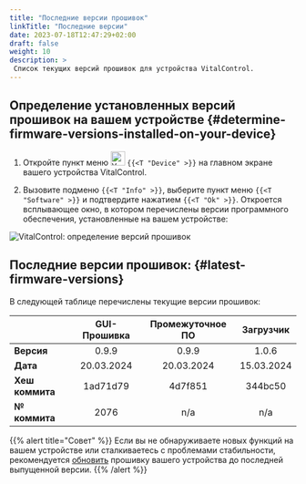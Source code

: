 ```yaml
---
title: "Последние версии прошивок"
linkTitle: "Последние версии"
date: 2023-07-18T12:47:29+02:00
draft: false
weight: 10
description: >
 Список текущих версий прошивок для устройства VitalControl.
---
```


## Определение установленных версий прошивок на вашем устройстве {#determine-firmware-versions-installed-on-your-device}

1. Откройте пункт меню <img src="/icons/device.svg" width="25" align="bottom" alt="Устройство" /> `{{<T "Device" >}}` на главном экране вашего устройства VitalControl.

2. Вызовите подменю `{{<T "Info" >}}`, выберите пункт меню `{{<T "Software" >}}` и подтвердите нажатием `{{<T "Ok" >}}`. Откроется всплывающее окно, в котором перечислены версии программного обеспечения, установленные на вашем устройстве:

![VitalControl: определение версий прошивок](../images/firmware-versions.png "Отображение версий прошивок")

## Последние версии прошивок: {#latest-firmware-versions}

В следующей таблице перечислены текущие версии прошивок:

|                 | GUI-Прошивка | Промежуточное ПО  | Загрузчик |
|-----------------|:------------:|:----------------:|:---------:|
| **Версия**      | 0.9.9        | 0.9.9            | 1.0.6     |
| **Дата**        | 20.03.2024   | 20.03.2024       | 15.03.2024 |
| **Хеш коммита** | 1ad71d79     | 4d7f851          | 344bc50   |
| **№ коммита**   | 2076         | n/a              | n/a       |

{{% alert title="Совет" %}}
Если вы не обнаруживаете новых функций на вашем устройстве или сталкиваетесь с проблемами стабильности, рекомендуется [обновить](../update/) прошивку вашего устройства до последней выпущенной версии.
{{% /alert %}}
